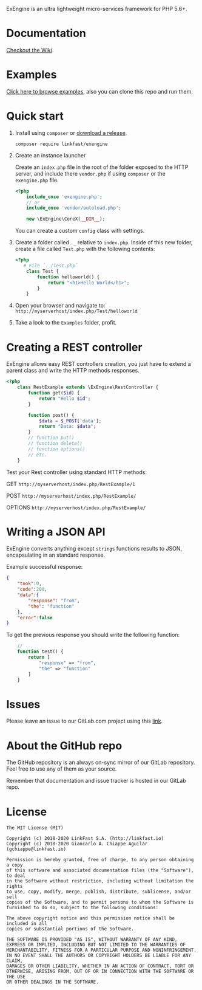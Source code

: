 ExEngine is an ultra lightweight micro-services framework for PHP 5.6+.

Documentation
===

[Checkout the Wiki](https://gitlab.com/linkfast-oss/exengine/wikis/home).

Examples
===

[Click here to browse examples](https://gitlab.com/linkfast-oss/exengine/-/tree/master/examples), also
you can clone this repo and run them.

Quick start
===

1. Install using `composer` or 
[download a release](https://gitlab.com/linkfast-oss/exengine/-/releases).

    ```
    composer require linkfast/exengine
    ````

2. Create an instance launcher

    Create an `index.php` file in the root of the folder exposed to the HTTP server, 
    and include there `vendor.php` if using `composer` or the `exengine.php` file.

    ```php
    <?php
        include_once 'exengine.php';
        // or
        include_once 'vendor/autoload.php';

        new \ExEngine\CoreX(__DIR__);
    ```
    
    You can create a custom `config` class with settings. 

3. Create a folder called `._` relative to `index.php`. Inside of this new folder, 
create a file called `Test.php` with the following contents:

    ```php
    <?php
       # File ´._/Test.php´
        class Test {
            function helloworld() {
                return "<h1>Hello World</h1>";
            }
        }
    ```

4. Open your browser and navigate to: `http://myserverhost/index.php/Test/helloworld`

5. Take a look to the `Examples` folder, profit.

Creating a REST controller
===

ExEngine allows easy REST controllers creation, you just have to extend a parent class and write the HTTP methods responses.

```php
<?php
    class RestExample extends \ExEngine\RestController {
        function get($id) {
            return "Hello $id";
        }

        function post() {
            $data = $_POST['data'];
            return "Data: $data";
        }
        // function put()
        // function delete()
        // function options()
        // etc.
    }
```

Test your Rest controller using standard HTTP methods: 

GET `http://myserverhost/index.php/RestExample/1`

POST `http://myserverhost/index.php/RestExample/`

OPTIONS `http://myserverhost/index.php/RestExample/`

Writing a JSON API
===

ExEngine converts anything except `strings` functions results to JSON, encapsulating in an standard response.

Example successful response:
```json
{
    "took":0,
    "code":200,
    "data":{
        "response": "from",
        "the": "function"
    },
    "error":false
}
```

To get the previous response you should write the following function:

```php
    // ...
    function test() {
        return [
            "response" => "from",
            "the" => "function"
        ]
    }
```

Issues
===

Please leave an issue to our GitLab.com project using this [link](https://gitlab.com/linkfast-oss/exengine/issues/new).

About the GitHub repo
===

The GitHub repository is an always on-sync mirror of our GitLab repository. Feel free to use any of them as your source.

Remember that documentation and issue tracker is hosted in our GitLab repo.

License
===

```
The MIT License (MIT)

Copyright (c) 2018-2020 LinkFast S.A. (http://linkfast.io)
Copyright (c) 2018-2020 Giancarlo A. Chiappe Aguilar (gchiappe@linkfast.io)

Permission is hereby granted, free of charge, to any person obtaining a copy
of this software and associated documentation files (the "Software"), to deal
in the Software without restriction, including without limitation the rights
to use, copy, modify, merge, publish, distribute, sublicense, and/or sell
copies of the Software, and to permit persons to whom the Software is
furnished to do so, subject to the following conditions:

The above copyright notice and this permission notice shall be included in all
copies or substantial portions of the Software.

THE SOFTWARE IS PROVIDED "AS IS", WITHOUT WARRANTY OF ANY KIND,
EXPRESS OR IMPLIED, INCLUDING BUT NOT LIMITED TO THE WARRANTIES OF
MERCHANTABILITY, FITNESS FOR A PARTICULAR PURPOSE AND NONINFRINGEMENT.
IN NO EVENT SHALL THE AUTHORS OR COPYRIGHT HOLDERS BE LIABLE FOR ANY CLAIM,
DAMAGES OR OTHER LIABILITY, WHETHER IN AN ACTION OF CONTRACT, TORT OR
OTHERWISE, ARISING FROM, OUT OF OR IN CONNECTION WITH THE SOFTWARE OR THE USE
OR OTHER DEALINGS IN THE SOFTWARE.
```